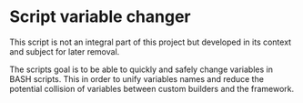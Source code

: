 # Script variable changer

This script is not an integral part of this project but developed in its context and subject for later removal.

The scripts goal is to be able to quickly and safely change variables in BASH scripts. This in order to unify variables names and reduce the potential collision of variables between custom builders and the framework.